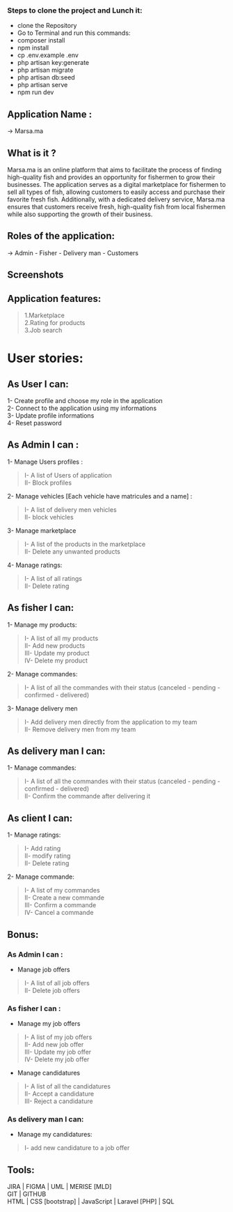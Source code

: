 <h3>Steps to clone the project and Lunch it:</h3>
<ul>
     <li> clone the Repository</li>
     <li> Go to Terminal and run this commands:
     <li> composer install
     <li> npm install
     <li> cp .env.example .env
     <li> php artisan key:generate
     <li> php artisan migrate 
     <li> php artisan db:seed 
     <li> php artisan serve 
     <li> npm run dev 
</ul> 

## Application Name :

→ Marsa.ma

## What is it ?
Marsa.ma is an online platform that aims to facilitate the process of finding high-quality fish and provides an opportunity for fishermen to grow their businesses. The application serves as a digital marketplace for fishermen to sell all types of fish, allowing customers to easily access and purchase their favorite fresh fish. Additionally, with a dedicated delivery service, Marsa.ma ensures that customers receive fresh, high-quality fish from local fishermen while also supporting the growth of their business.

## Roles of the application:

→ Admin - Fisher - Delivery man - Customers

## Screenshots

## Application features:
> 1.Marketplace  
> 2.Rating for products  
> 3.Job search  

# User stories:

## As User I can:
1- Create profile and choose my role in the application  
2- Connect to the application using my informations  
3- Update profile informations  
4- Reset password  

## As Admin I can :
1- Manage Users profiles :
> I- A list of Users of application  
> II- Block profiles

2- Manage vehicles [Each vehicle have matricules and a name] :
> I- A list of delivery men vehicles  
> II- block vehicles

3- Manage marketplace
> I- A list of the products in the marketplace  
> II- Delete any unwanted products

4- Manage ratings:
> I- A list of all ratings  
> II- Delete rating

## As fisher I can:
1- Manage my products:
> I- A list of all my products  
> II- Add new products  
> III- Update my product  
> IV- Delete my product

2- Manage commandes:
> I- A list of all the commandes with their status (canceled - pending - confirmed - delivered)

3- Manage delivery men
> I- Add delivery men directly from the application to my team  
> II- Remove delivery men from my team

## As delivery man I can:

1- Manage commandes:
> I- A list of all the commandes with their status (canceled - pending - confirmed - delivered)  
> II- Confirm the commande after delivering it

## As client I can:

1- Manage ratings:
> I- Add rating  
> II- modify rating  
> II- Delete rating

2- Manage commande:
> I- A list of my commandes  
> II- Create a new commande  
> III- Confirm a commande  
> IV- Cancel a commande

## Bonus:

### As Admin I can :
- Manage job offers   
> I- A list of all job offers  
> II- Delete job offers  

### As fisher I can :
- Manage my job offers   
> I- A list of my job offers  
> II- Add new job offer  
> III- Update my job offer  
> IV- Delete my job offer

- Manage candidatures
> I- A list of all the candidatures  
> II- Accept a candidature  
> III- Reject a candidature  

### As delivery man I can:
- Manage my candidatures:  
> I- add new candidature to a job offer  

## Tools:
JIRA | FIGMA | UML | MERISE [MLD]   
GIT | GITHUB  
HTML | CSS [bootstrap] | JavaScript | Laravel [PHP] | SQL


